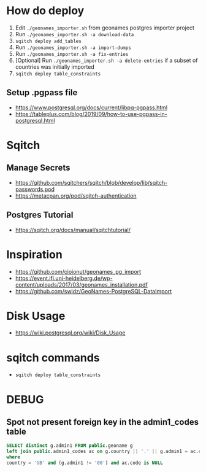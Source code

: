 # How do deploy
1. Edit `./geonames_importer.sh` from geonames postgres importer project
2. Run `./geonames_importer.sh -a download-data`
3. `sqitch deploy add_tables`
4. Run `./geonames_importer.sh -a import-dumps`
5. Run `./geonames_importer.sh -a fix-entries`
6. [Optional] Run `./geonames_importer.sh -a delete-entries` if a subset of countries was initially imported
7. `sqitch deploy table_constraints`


## Setup .pgpass file
- https://www.postgresql.org/docs/current/libpq-pgpass.html
- https://tableplus.com/blog/2019/09/how-to-use-pgpass-in-postgresql.html

# Sqitch

## Manage Secrets
- https://github.com/sqitchers/sqitch/blob/develop/lib/sqitch-passwords.pod
- https://metacpan.org/pod/sqitch-authentication

## Postgres Tutorial
- https://sqitch.org/docs/manual/sqitchtutorial/

# Inspiration
- https://github.com/cioionut/geonames_pg_import
- https://event.ifi.uni-heidelberg.de/wp-content/uploads/2017/03/geonames_installation.pdf
- https://github.com/swidz/GeoNames-PostgreSQL-DataImport

# Disk Usage
- https://wiki.postgresql.org/wiki/Disk_Usage

# sqitch commands
- `sqitch deploy table_constraints`


# DEBUG
## Spot not present foreign key in the admin1_codes table
```sql
SELECT distinct g.admin1 FROM public.geoname g
left join public.admin1_codes ac on g.country || '.' || g.admin1 = ac.code
where 
country = 'GB' and (g.admin1 != '00') and ac.code is NULL
```